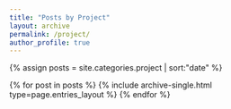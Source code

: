 ```yaml
---
title: "Posts by Project"
layout: archive
permalink: /project/
author_profile: true
---
```


{% assign posts = site.categories.project | sort:"date" %}

{% for post in posts %}
{% include archive-single.html type=page.entries_layout %}
{% endfor %}
